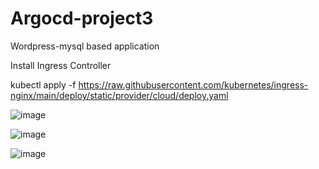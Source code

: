 # Argocd-project3
Wordpress-mysql based application

Install Ingress Controller


kubectl apply -f https://raw.githubusercontent.com/kubernetes/ingress-nginx/main/deploy/static/provider/cloud/deploy.yaml

![image](https://github.com/user-attachments/assets/f290ed7d-00a0-4b16-ad2c-23af01f92926)

![image](https://github.com/user-attachments/assets/000f42c3-04f5-48b1-bc3c-8447e5bb9a60)

![image](https://github.com/user-attachments/assets/521d30f5-4ba8-4fcd-8e12-3f7e35319877)



